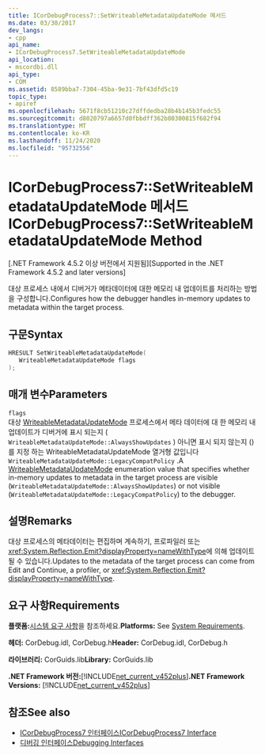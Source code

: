 ```yaml
---
title: ICorDebugProcess7::SetWriteableMetadataUpdateMode 메서드
ms.date: 03/30/2017
dev_langs:
- cpp
api_name:
- ICorDebugProcess7.SetWriteableMetadataUpdateMode
api_location:
- mscordbi.dll
api_type:
- COM
ms.assetid: 8589bba7-7304-45ba-9e31-7bf43dfd5c19
topic_type:
- apiref
ms.openlocfilehash: 5671f8cb51210c27dffdedba28b4b145b3fedc55
ms.sourcegitcommit: d8020797a6657d0fbbdff362b80300815f682f94
ms.translationtype: MT
ms.contentlocale: ko-KR
ms.lasthandoff: 11/24/2020
ms.locfileid: "95732556"
---
```

# <a name="icordebugprocess7setwriteablemetadataupdatemode-method"></a><span data-ttu-id="85517-102">ICorDebugProcess7::SetWriteableMetadataUpdateMode 메서드</span><span class="sxs-lookup"><span data-stu-id="85517-102">ICorDebugProcess7::SetWriteableMetadataUpdateMode Method</span></span>

<span data-ttu-id="85517-103">[.NET Framework 4.5.2 이상 버전에서 지원됨]</span><span class="sxs-lookup"><span data-stu-id="85517-103">[Supported in the .NET Framework 4.5.2 and later versions]</span></span>  
  
 <span data-ttu-id="85517-104">대상 프로세스 내에서 디버거가 메타데이터에 대한 메모리 내 업데이트를 처리하는 방법을 구성합니다.</span><span class="sxs-lookup"><span data-stu-id="85517-104">Configures how the debugger handles in-memory updates to metadata within the target process.</span></span>  
  
## <a name="syntax"></a><span data-ttu-id="85517-105">구문</span><span class="sxs-lookup"><span data-stu-id="85517-105">Syntax</span></span>  
  
```cpp
HRESULT SetWriteableMetadataUpdateMode(  
   WriteableMetadataUpdateMode flags  
);  
```  
  
## <a name="parameters"></a><span data-ttu-id="85517-106">매개 변수</span><span class="sxs-lookup"><span data-stu-id="85517-106">Parameters</span></span>  

 `flags`  
 <span data-ttu-id="85517-107">대상 [WriteableMetadataUpdateMode](writeablemetadataupdatemode-enumeration.md) 프로세스에서 메타 데이터에 대 한 메모리 내 업데이트가 디버거에 표시 되는지 ( `WriteableMetadataUpdateMode::AlwaysShowUpdates` ) 아니면 표시 되지 않는지 ()를 지정 하는 WriteableMetadataUpdateMode 열거형 값입니다 `WriteableMetadataUpdateMode::LegacyCompatPolicy` .</span><span class="sxs-lookup"><span data-stu-id="85517-107">A [WriteableMetadataUpdateMode](writeablemetadataupdatemode-enumeration.md) enumeration value that specifies whether in-memory updates to metadata in the target process are visible (`WriteableMetadataUpdateMode::AlwaysShowUpdates`) or not visible (`WriteableMetadataUpdateMode::LegacyCompatPolicy`) to the debugger.</span></span>  
  
## <a name="remarks"></a><span data-ttu-id="85517-108">설명</span><span class="sxs-lookup"><span data-stu-id="85517-108">Remarks</span></span>  

 <span data-ttu-id="85517-109">대상 프로세스의 메타데이터는 편집하며 계속하기, 프로파일러 또는 <xref:System.Reflection.Emit?displayProperty=nameWithType>에 의해 업데이트될 수 있습니다.</span><span class="sxs-lookup"><span data-stu-id="85517-109">Updates to the metadata of the target process can come from Edit and Continue, a profiler, or <xref:System.Reflection.Emit?displayProperty=nameWithType>.</span></span>  
  
## <a name="requirements"></a><span data-ttu-id="85517-110">요구 사항</span><span class="sxs-lookup"><span data-stu-id="85517-110">Requirements</span></span>  

 <span data-ttu-id="85517-111">**플랫폼:**[시스템 요구 사항](../../get-started/system-requirements.md)을 참조하세요.</span><span class="sxs-lookup"><span data-stu-id="85517-111">**Platforms:** See [System Requirements](../../get-started/system-requirements.md).</span></span>  
  
 <span data-ttu-id="85517-112">**헤더:** CorDebug.idl, CorDebug.h</span><span class="sxs-lookup"><span data-stu-id="85517-112">**Header:** CorDebug.idl, CorDebug.h</span></span>  
  
 <span data-ttu-id="85517-113">**라이브러리:** CorGuids.lib</span><span class="sxs-lookup"><span data-stu-id="85517-113">**Library:** CorGuids.lib</span></span>  
  
 <span data-ttu-id="85517-114">**.NET Framework 버전:**[!INCLUDE[net_current_v452plus](../../../../includes/net-current-v452plus-md.md)]</span><span class="sxs-lookup"><span data-stu-id="85517-114">**.NET Framework Versions:** [!INCLUDE[net_current_v452plus](../../../../includes/net-current-v452plus-md.md)]</span></span>  
  
## <a name="see-also"></a><span data-ttu-id="85517-115">참조</span><span class="sxs-lookup"><span data-stu-id="85517-115">See also</span></span>

- [<span data-ttu-id="85517-116">ICorDebugProcess7 인터페이스</span><span class="sxs-lookup"><span data-stu-id="85517-116">ICorDebugProcess7 Interface</span></span>](icordebugprocess7-interface.md)
- [<span data-ttu-id="85517-117">디버깅 인터페이스</span><span class="sxs-lookup"><span data-stu-id="85517-117">Debugging Interfaces</span></span>](debugging-interfaces.md)
